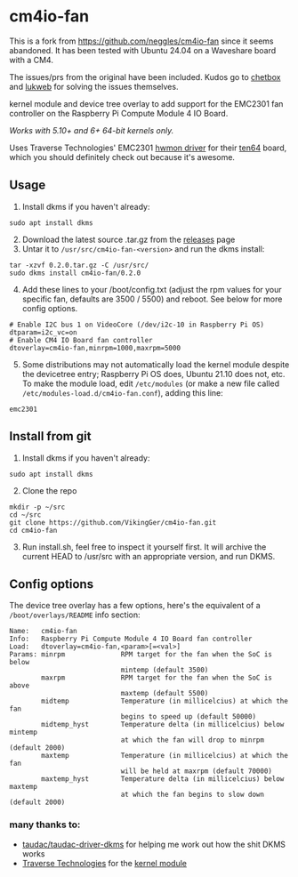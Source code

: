 # cm4io-fan

This is a fork from https://github.com/neggles/cm4io-fan since it seems abandoned. It has been tested with Ubuntu 24.04 on a Waveshare board with a CM4.

The issues/prs from the original have been included. Kudos go to [chetbox](https://github.com/chetbox) and [lukweb](https://github.com/lukweb) for solving the issues themselves.

kernel module and device tree overlay to add support for the EMC2301 fan controller on the Raspberry Pi Compute Module 4 IO Board.

*Works with 5.10+ and 6+ 64-bit kernels only.*

Uses Traverse Technologies' EMC2301 [hwmon driver](https://gitlab.traverse.com.au/ls1088firmware/traverse-sensors) for their [ten64](https://www.crowdsupply.com/traverse-technologies/ten64) board, which you should definitely check out because it's awesome.

## Usage
1. Install dkms if you haven't already:
```
sudo apt install dkms
```
2. Download the latest source .tar.gz from the [releases](https://github.com/neg2led/cm4io-fan/releases/) page
3. Untar it to `/usr/src/cm4io-fan-<version>` and run the dkms install:
```
tar -xzvf 0.2.0.tar.gz -C /usr/src/
sudo dkms install cm4io-fan/0.2.0
```
4. Add these lines to your /boot/config.txt (adjust the rpm values for your specific fan, defaults are 3500 / 5500) and reboot.
   See below for more config options.
```
# Enable I2C bus 1 on VideoCore (/dev/i2c-10 in Raspberry Pi OS)
dtparam=i2c_vc=on
# Enable CM4 IO Board fan controller
dtoverlay=cm4io-fan,minrpm=1000,maxrpm=5000
```
5. Some distributions may not automatically load the kernel module despite the devicetree entry; Raspberry Pi OS does, Ubuntu 21.10 does not, etc. 
   To make the module load, edit `/etc/modules` (or make a new file called `/etc/modules-load.d/cm4io-fan.conf`), adding this line:
```
emc2301
```

## Install from git
1. Install dkms if you haven't already:
```
sudo apt install dkms
```
2. Clone the repo
```
mkdir -p ~/src
cd ~/src
git clone https://github.com/VikingGer/cm4io-fan.git
cd cm4io-fan
```
3. Run install.sh, feel free to inspect it yourself first. It will archive the current HEAD to /usr/src with an appropriate version, and run DKMS.


## Config options
The device tree overlay has a few options, here's the equivalent of a `/boot/overlays/README` info section:

```
Name:   cm4io-fan
Info:   Raspberry Pi Compute Module 4 IO Board fan controller
Load:   dtoverlay=cm4io-fan,<param>[=<val>]
Params: minrpm              RPM target for the fan when the SoC is below 
                            mintemp (default 3500)
        maxrpm              RPM target for the fan when the SoC is above
                            maxtemp (default 5500)
        midtemp             Temperature (in millicelcius) at which the fan
                            begins to speed up (default 50000)
        midtemp_hyst        Temperature delta (in millicelcius) below mintemp
                            at which the fan will drop to minrpm (default 2000)
        maxtemp             Temperature (in millicelcius) at which the fan 
                            will be held at maxrpm (default 70000)
        maxtemp_hyst        Temperature delta (in millicelcius) below maxtemp
                            at which the fan begins to slow down (default 2000)
```

### many thanks to:
- [taudac/taudac-driver-dkms](https://github.com/taudac/taudac-driver-dkms) for helping me work out how the shit DKMS works
- [Traverse Technologies](https://traverse.com.au) for the [kernel module](https://gitlab.traverse.com.au/ls1088firmware/traverse-sensors)
